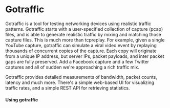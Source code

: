 # Gotraffic

Gotraffic is a tool for testing networking devices using realistic traffic patterns.
Gotraffic starts with a user-specified collection of capture (pcap) files, and is able to generate
realistic traffic by mixing and matching those capture files. This is much more than tcpreplay. For example, given a single YouTube capture, gotraffic can simulate a viral video event by replaying thousands of concurrent copies of the capture. Each copy will originate from a unique IP address, but server IPs, packet payloads, and inter packet gaps are fully preserved. Add a Facebook capture and a few Twitter captures and all of sudden we're approaching a rich traffic mix.

Gotraffic provides detailed measurements of bandwidth, packet counts, latency and much more.
There's a simple web-based UI for visualizing traffic rates, and a simple REST API for retrieving
statistics.

#### Using gotraffic

